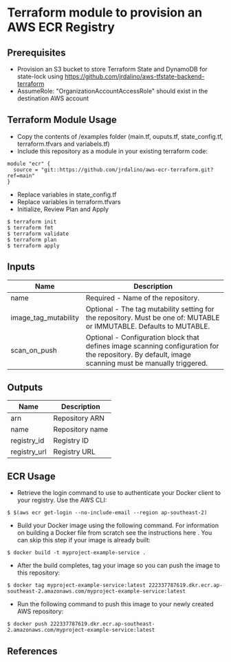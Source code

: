 # Terraform module to provision an AWS ECR Registry

## Prerequisites
- Provision an S3 bucket to store Terraform State and DynamoDB for state-lock using https://github.com/jrdalino/aws-tfstate-backend-terraform
- AssumeRole: "OrganizationAccountAccessRole" should exist in the destination AWS account

## Terraform Module Usage
- Copy the contents of /examples folder (main.tf, ouputs.tf, state_config.tf, terraform.tfvars and variabels.tf)
- Include this repository as a module in your existing terraform code:
```
module "ecr" {
  source = "git::https://github.com/jrdalino/aws-ecr-terraform.git?ref=main"
}
```
- Replace variables in state_config.tf
- Replace variables in terraform.tfvars
- Initialize, Review Plan and Apply
```
$ terraform init
$ terraform fmt
$ terraform validate
$ terraform plan
$ terraform apply
```

## Inputs
| Name | Description |
|------|-------------|
| name | Required - Name of the repository. |
| image_tag_mutability | Optional - The tag mutability setting for the repository. Must be one of: MUTABLE or IMMUTABLE. Defaults to MUTABLE. |
| scan_on_push | Optional - Configuration block that defines image scanning configuration for the repository. By default, image scanning must be manually triggered. |

## Outputs
| Name | Description |
|------|-------------|
| arn | Repository ARN |
| name | Repository name |
| registry_id | Registry ID |
| registry_url | Registry URL |

## ECR Usage
- Retrieve the login command to use to authenticate your Docker client to your registry. Use the AWS CLI:
```
$ $(aws ecr get-login --no-include-email --region ap-southeast-2)
```

- Build your Docker image using the following command. For information on building a Docker file from scratch see the instructions here . You can skip this step if your image is already built:
```
$ docker build -t myproject-example-service .
```

- After the build completes, tag your image so you can push the image to this repository:
```
$ docker tag myproject-example-service:latest 222337787619.dkr.ecr.ap-southeast-2.amazonaws.com/myproject-example-service:latest
```

- Run the following command to push this image to your newly created AWS repository:
```
$ docker push 222337787619.dkr.ecr.ap-southeast-2.amazonaws.com/myproject-example-service:latest
```

## References